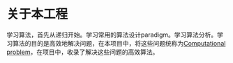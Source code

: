 # 关于本工程

学习算法，首先从递归开始。学习常用的算法设计paradigm。学习算法分析。学习算法的目的是高效地解决问题，在本项目中，将这些问题统称为[Computational problem](https://en.wikipedia.org/wiki/Computational_problem)，在项目中，收录了解决这些问题的高效算法。






